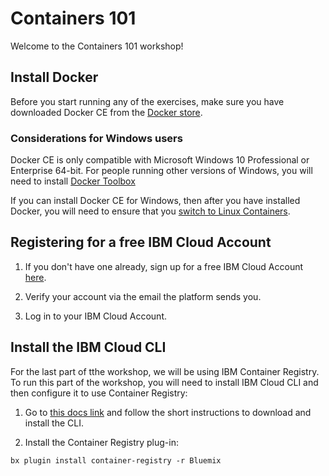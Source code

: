 # Containers 101

Welcome to the Containers 101 workshop! 

## Install Docker

Before you start running any of the exercises, make sure you have downloaded Docker CE from the [Docker store](https://store.docker.com/search?type=edition&offering=community).

### Considerations for Windows users

Docker CE is only compatible with Microsoft Windows 10 Professional or Enterprise 64-bit. For people running other versions of Windows, you will need to install [Docker Toolbox](https://docs.docker.com/toolbox/toolbox_install_windows/) 

If you can install Docker CE for Windows, then after you have installed Docker, you will need to ensure that you [switch to Linux Containers](https://docs.docker.com/docker-for-windows/#switch-between-windows-and-linux-containers).

## Registering for a free IBM Cloud Account

1. If you don't have one already, sign up for a free IBM Cloud Account [here](https://ibm.biz/BdZfyY).

2. Verify your account via the email the platform sends you.

3. Log in to your IBM Cloud Account.

## Install the IBM Cloud CLI

For the last part of tthe workshop, we will be using IBM Container Registry. To run this part of the workshop, you will need to install IBM Cloud CLI and then configure it to use Container Registry:

1. Go to [this docs link](https://console.bluemix.net/docs/cli/reference/bluemix_cli/get_started.html#getting-started) and follow the short instructions to download and install the CLI.

2. Install the Container Registry plug-in:

`bx plugin install container-registry -r Bluemix`
